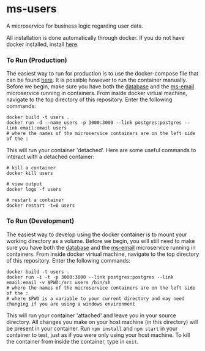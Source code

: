 # ms-users
A microservice for business logic regarding user data.

All installation is done automatically through docker. If you do not have docker installed, install [here](https://docs.docker.com/engine/installation/).

### To Run (Production)
The easiest way to run for production is to use the docker-compose file that can be found [here](https://github.com/molecular-playground/molecular-playground). It is possible however to run the container manually. Before we begin, make sure you have both the [database](https://github.com/Molecular-Playground/databaes) and the [ms-email](https://github.com/Molecular-Playground/databaes) microservice running in containers. From inside docker virtual machine, navigate to the top directory of this repository. Enter the following commands:
```
docker build -t users .
docker run -d --name users -p 3000:3000 --link postgres:postgres --link email:email users
# where the names of the microservice containers are on the left side of the :
```

This will run your container 'detached'. Here are some useful commands to interact with a detached container:
```
# kill a container
docker kill users

# view output
docker logs -f users

# restart a container
docker restart -t=0 users
```

### To Run (Development)
The easiest way to develop using the docker container is to mount your working directory as a volume. Before we begin, you will still need to make sure you have both the [database](https://github.com/Molecular-Playground/databaes) and the [ms-email](https://github.com/Molecular-Playground/databaes) microservice running in containers. From inside docker virtual machine, navigate to the top directory of this repository. Enter the following commands:
```
docker build -t users .
docker run -i -t -p 3000:3000 --link postgres:postgres --link email:email -v $PWD:/src users /bin/sh
# where the names of the microservice containers are on the left side of the :
# where $PWD is a variable to your current directory and may need changing if you are using a windows environment
```

This will run your container 'attached' and leave you in your source directory. All changes you make on your host machine (in this directory) will be present in your container. Run ```npm install``` and ```npm start``` in your container to test, just as if you were only using your host machine. To kill the container from inside the container, type in ```exit```.
